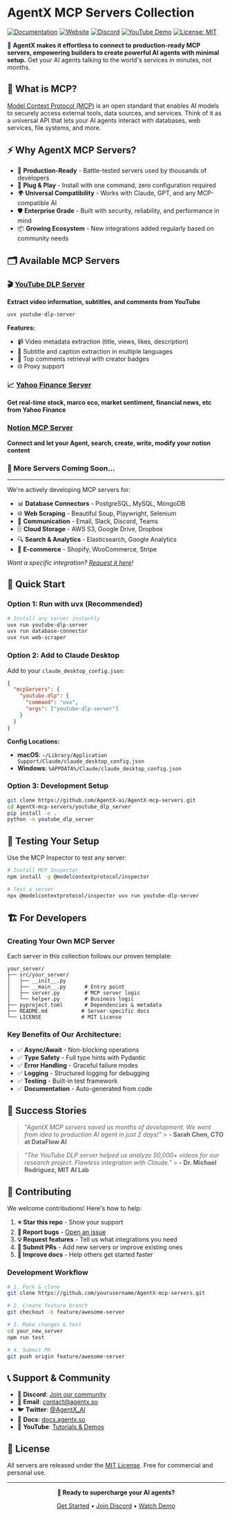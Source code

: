 # AgentX MCP Servers Collection

[![Documentation](https://img.shields.io/badge/Documentation-📖-green)](https://docs.agentx.so/)
[![Website](https://img.shields.io/badge/Website-🌐-purple)](https://www.agentx.so/mcp)
[![Discord](https://img.shields.io/badge/Discord-Join-7289DA?logo=discord&logoColor=white)](https://discord.gg/dJkAbUq9rU)
[![YouTube Demo](https://img.shields.io/badge/Demo-YouTube-red)](https://www.youtube.com/@AgentX-2023)
[![License: MIT](https://img.shields.io/badge/License-MIT-blue.svg)](LICENSE)

🤖 **AgentX makes it effortless to connect to production-ready MCP servers, empowering builders to create powerful AI agents with minimal setup.** Get your AI agents talking to the world's services in minutes, not months.

## 🎯 What is MCP?

[Model Context Protocol (MCP)](https://modelcontextprotocol.io) is an open standard that enables AI models to securely access external tools, data sources, and services. Think of it as a universal API that lets your AI agents interact with databases, web services, file systems, and more.

## ⚡ Why AgentX MCP Servers?

- 🚀 **Production-Ready** - Battle-tested servers used by thousands of developers
- 🔧 **Plug & Play** - Install with one command, zero configuration required
- 🌍 **Universal Compatibility** - Works with Claude, GPT, and any MCP-compatible AI
- 🛡️ **Enterprise Grade** - Built with security, reliability, and performance in mind
- 📦 **Growing Ecosystem** - New integrations added regularly based on community needs

## 🗂️ Available MCP Servers

### 🎬 [YouTube DLP Server](./youtube_dlp_server/)

**Extract video information, subtitles, and comments from YouTube**

```bash
uvx youtube-dlp-server
```

**Features:**

- 📹 Video metadata extraction (title, views, likes, description)
- 📝 Subtitle and caption extraction in multiple languages
- 💬 Top comments retrieval with creator badges
- 🌐 Proxy support

### 📈 [Yahoo Finance Server](./yahoo_finance_server/)

**Get real-time stock, marco eco, market sentiment, financial news, etc from Yahoo Finance**

### [Notion MCP Server](./notion-mcp-server/)

**Connect and let your Agent, search, create, write, modify your notion content**

### 🔄 More Servers Coming Soon...

---

We're actively developing MCP servers for:

- 📊 **Database Connectors** - PostgreSQL, MySQL, MongoDB
- 🌐 **Web Scraping** - Beautiful Soup, Playwright, Selenium
- 📧 **Communication** - Email, Slack, Discord, Teams
- 🗄️ **Cloud Storage** - AWS S3, Google Drive, Dropbox
- 🔍 **Search & Analytics** - Elasticsearch, Google Analytics
- 🛒 **E-commerce** - Shopify, WooCommerce, Stripe

_Want a specific integration? [Request it here](https://github.com/AgentX-ai/AgentX-mcp-servers/issues/new)!_

## 🚀 Quick Start

### Option 1: Run with uvx (Recommended)

```bash
# Install any server instantly
uvx run youtube-dlp-server
uvx run database-connector
uvx run web-scraper
```

### Option 2: Add to Claude Desktop

Add to your `claude_desktop_config.json`:

```json
{
  "mcpServers": {
    "youtube-dlp": {
      "command": "uvx",
      "args": ["youtube-dlp-server"]
    }
  }
}
```

**Config Locations:**

- **macOS**: `~/Library/Application Support/Claude/claude_desktop_config.json`
- **Windows**: `%APPDATA%/Claude/claude_desktop_config.json`

### Option 3: Development Setup

```bash
git clone https://github.com/AgentX-ai/AgentX-mcp-servers.git
cd AgentX-mcp-servers/youtube_dlp_server
pip install -e .
python -m youtube_dlp_server
```

## 🧪 Testing Your Setup

Use the MCP Inspector to test any server:

```bash
# Install MCP Inspector
npm install -g @modelcontextprotocol/inspector

# Test a server
npx @modelcontextprotocol/inspector uvx run youtube-dlp-server
```

## 🏗️ For Developers

### Creating Your Own MCP Server

Each server in this collection follows our proven template:

```
your_server/
├── src/your_server/
│   ├── __init__.py
│   ├── __main__.py      # Entry point
│   ├── server.py        # MCP server logic
│   └── helper.py        # Business logic
├── pyproject.toml       # Dependencies & metadata
├── README.md           # Server-specific docs
└── LICENSE             # MIT License
```

### Key Benefits of Our Architecture:

- ✅ **Async/Await** - Non-blocking operations
- ✅ **Type Safety** - Full type hints with Pydantic
- ✅ **Error Handling** - Graceful failure modes
- ✅ **Logging** - Structured logging for debugging
- ✅ **Testing** - Built-in test framework
- ✅ **Documentation** - Auto-generated from code

## 🌟 Success Stories

> _"AgentX MCP servers saved us months of development. We went from idea to production AI agent in just 2 days!"_ > **- Sarah Chen, CTO at DataFlow AI**

> _"The YouTube DLP server helped us analyze 50,000+ videos for our research project. Flawless integration with Claude."_ > **- Dr. Michael Rodriguez, MIT AI Lab**

## 🤝 Contributing

We welcome contributions! Here's how to help:

1. **⭐ Star this repo** - Show your support
2. **🐛 Report bugs** - [Open an issue](https://github.com/AgentX-ai/AgentX-mcp-servers/issues)
3. **💡 Request features** - Tell us what integrations you need
4. **🔧 Submit PRs** - Add new servers or improve existing ones
5. **📖 Improve docs** - Help others get started faster

### Development Workflow

```bash
# 1. Fork & clone
git clone https://github.com/yourusername/AgentX-mcp-servers.git

# 2. Create feature branch
git checkout -b feature/awesome-server

# 3. Make changes & test
cd your_new_server
npm run test

# 4. Submit PR
git push origin feature/awesome-server
```

## 📞 Support & Community

- 💬 **Discord**: [Join our community](https://discord.gg/dJkAbUq9rU)
- 📧 **Email**: contact@agentx.so
- 🐦 **Twitter**: [@AgentX_AI](https://x.com/AgentX_AI)
- 📖 **Docs**: [docs.agentx.so](https://docs.agentx.so)
- 🎥 **YouTube**: [Tutorials & Demos](https://www.youtube.com/@AgentX-2023)

## 📄 License

All servers are released under the [MIT License](LICENSE). Free for commercial and personal use.

---

<div align="center">

**🚀 Ready to supercharge your AI agents?**

[Get Started](https://docs.agentx.so) • [Join Discord](https://discord.gg/dJkAbUq9rU) • [Watch Demo](https://www.youtube.com/@AgentX-2023)

</div>
